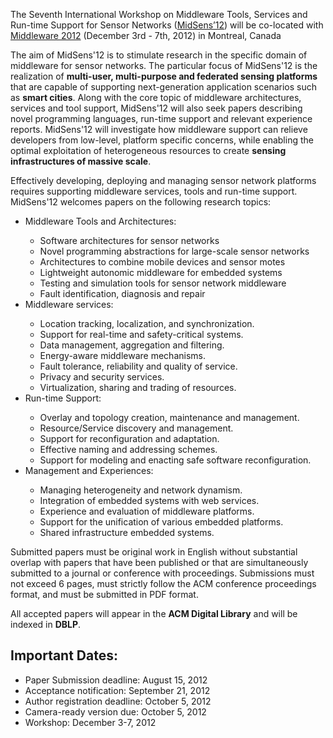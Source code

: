 <html><body><p>The Seventh International Workshop on Middleware Tools, Services and Run-time Support for Sensor Networks (<a href="http://www.midsens.org/" target="_blank">MidSens’12</a>) will be co-located with <a href="http://middleware2012.cs.mcgill.ca/">Middleware 2012</a> (December 3rd - 7th, 2012) in Montreal, Canada

<!--more-->

The aim of MidSens'12 is to stimulate research in the specific domain of middleware for sensor networks. The particular focus of MidSens'12 is the realization of <strong>multi-user, multi-purpose and federated sensing platforms</strong> that are capable of supporting next-generation application scenarios such as <strong>smart cities</strong>. Along with the core topic of middleware architectures, services and tool support, MidSens'12 will also seek papers describing novel programming languages, run-time support and relevant experience reports. MidSens'12 will investigate how middleware support can relieve developers from low-level, platform specific concerns, while enabling the optimal exploitation of heterogeneous resources to create <strong>sensing infrastructures of massive scale</strong>.

Effectively developing, deploying and managing sensor network platforms requires supporting middleware services, tools and run-time support. MidSens'12 welcomes papers on the following research topics:
</p><ul>
	<li>Middleware Tools and Architectures:</li>
<ul>
	<li>Software architectures for sensor networks</li>
	<li>Novel programming abstractions for large-scale sensor networks</li>
	<li>Architectures to combine mobile devices and sensor motes</li>
	<li>Lightweight autonomic middleware for embedded systems</li>
	<li>Testing and simulation tools for sensor network middleware</li>
	<li>Fault identification, diagnosis and repair</li>
</ul>
	<li>Middleware services:</li>
<ul>
	<li>Location tracking, localization, and synchronization.</li>
	<li>Support for real-time and safety-critical systems.</li>
	<li>Data management, aggregation and filtering.</li>
	<li>Energy-aware middleware mechanisms.</li>
	<li>Fault tolerance, reliability and quality of service.</li>
	<li>Privacy and security services.</li>
	<li>Virtualization, sharing and trading of resources.</li>
</ul>
	<li>Run-time Support:</li>
<ul>
	<li>Overlay and topology creation, maintenance and management.</li>
	<li>Resource/Service discovery and management.</li>
	<li>Support for reconfiguration and adaptation.</li>
	<li>Effective naming and addressing schemes.</li>
	<li>Support for modeling and enacting safe software reconfiguration.</li>
</ul>
	<li>Management and Experiences:</li>
<ul>
	<li>Managing heterogeneity and network dynamism.</li>
	<li>Integration of embedded systems with web services.</li>
	<li>Experience and evaluation of middleware platforms.</li>
	<li>Support for the unification of various embedded platforms.</li>
	<li>Shared infrastructure embedded systems.</li>
</ul>
</ul>
Submitted papers must be original work in English without substantial overlap with papers that have been published or that are simultaneously submitted to a journal or conference with proceedings. Submissions must not exceed 6 pages, must strictly follow the ACM conference proceedings format, and must be submitted in PDF format.

All accepted papers will appear in the <strong>ACM Digital Library</strong> and will be indexed in <strong> DBLP</strong>.
<h2>Important Dates:</h2>
<ul>
	<li>Paper Submission deadline: August 15, 2012</li>
	<li>Acceptance notification: September 21, 2012</li>
	<li>Author registration deadline: October 5, 2012</li>
	<li>Camera-ready version due: October 5, 2012</li>
	<li>Workshop: December 3-7, 2012</li>
</ul></body></html>